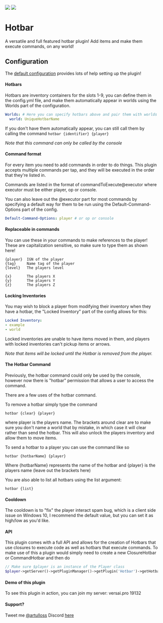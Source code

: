[![](https://poggit.pmmp.io/shield.state/Hotbar)](https://poggit.pmmp.io/p/Hotbar) [![](https://poggit.pmmp.io/shield.api/Hotbar)](https://poggit.pmmp.io/p/Hotbar)
# Hotbar
A versatile and full featured hotbar plugin! Add items and make them execute commands, on any world!
## Configuration

The [default configuration](https://github.com/artulloss/Hotbar/blob/master/resources/config.yml) provides lots of help setting up the plugin!

#### Hotbars

Hotbars are inventory containers for the slots 1-9, you can define them in the config.yml file, and make them automatically appear in worlds using the Worlds part of the configuration.

```yaml
Worlds: # Here you can specify hotbars above and pair them with worlds
  world: UniqueHotbarName
 ```

If you don't have them automatically appear, you can still call them by calling the command `hotbar {identifier} {player}`

*Note that this command can only be called by the console*

#### Command format

For every item you need to add commands in order to do things.
This plugin accepts multiple commands per tap, and they will be executed in the order that they're listed in.

Commands are listed in the format of commandToExecute@executor where executor must be either player, op or console.

You can also leave out the @executor part for most commands by specifying a default way for them to be run using the Default-Command-Options part of the config.
```yaml
Default-Command-Options: player # or op or console
```

#### Replaceable in commands
You can use these in your commands to make references to the player!
These are capitalization sensitive, so make sure to type them as shown here!
```
{player}  IGN of the player
{tag}     Name tag of the player
{level}   The players level

{x}       The players X
{y}       The players Y
{z}       The players Z
```

#### Locking Inventories

You may wish to block a player from modifying their inventory when they have a hotbar, the "Locked Inventory" part of the config allows for this:

```yaml
Locked Inventory:
- example
- world
```

Locked inventories are unable to have items moved in them, and players with locked inventories can't pickup items or arrows.

*Note that items will be locked until the Hotbar is removed from the player.*

#### The Hotbar Command

Previously, the hotbar command could only be used by the console, however now there is "hotbar" permission that allows a user to access the command.

There are a few uses of the hotbar command.

To remove a hotbar simply type the command
```
hotbar {clear} {player}
```

where player is the players name. The brackets around clear are to make sure you don't name a world that by mistake, in which case it will clear rather than send the hotbar. This will also unlock the players inventory and allow them to move items.

To send a hotbar to a player you can use the command like so

```
hotbar {hotbarName} {player}
```

Where {hotbarName} represents the name of the hotbar and {player} is the players name (leave out the brackets here)

You are also able to list all hotbars using the list argument:

```
hotbar {list}
```

#### Cooldown
The cooldown is to "fix" the player interact spam bug, which is a client side issue on Windows 10, I recommend the default value, but you can set it as high/low as you'd like.

#### API

This plugin comes with a full API and allows for the creation of Hotbars that use closures to execute code as well as hotbars that execute commands. To make use of this a plugin would simply need to create a new ClosureHotbar or CommandHotbar and then do 
```php
// Make sure $player is an instance of the Player class
$player->getServer()->getPluginManager()->getPlugin('Hotbar')->getHotbarUsers()->assign($player, $hotbar);
```

#### Demo of this plugin
To see this plugin in action, you can join my server: versai.pro 19132

#### Support?
Tweet me [@artulloss](https://twitter.com/artulloss)
Discord [here](https://discord.versai.pro)
